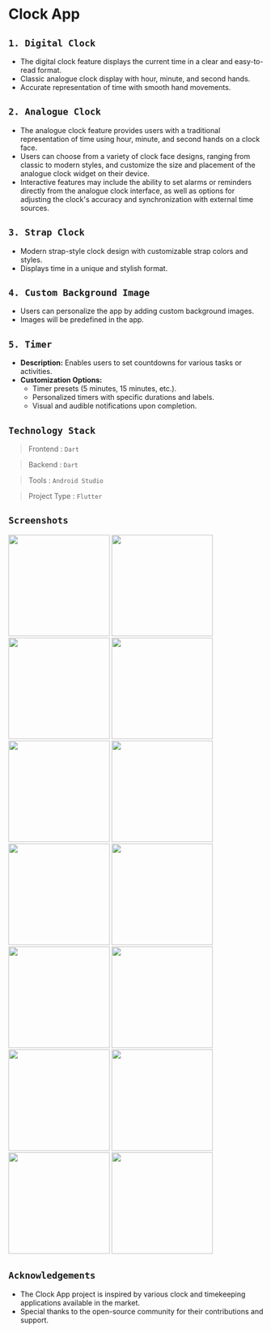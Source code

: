 # Clock App

## `1. Digital Clock`
- The digital clock feature displays the current time in a clear and easy-to-read format. 
- Classic analogue clock display with hour, minute, and second hands.
- Accurate representation of time with smooth hand movements.

## `2. Analogue Clock`
- The analogue clock feature provides users with a traditional representation of time using hour, minute, and second hands on a clock face.
- Users can choose from a variety of clock face designs, ranging from classic to modern styles, and customize the size and placement of the analogue clock widget on their device.
- Interactive features may include the ability to set alarms or reminders directly from the analogue clock interface, as well as options for adjusting the clock's accuracy and synchronization with external time sources.

## `3. Strap Clock`
- Modern strap-style clock design with customizable strap colors and styles.
- Displays time in a unique and stylish format.

## `4. Custom Background Image`
- Users can personalize the app by adding custom background images.
- Images will be predefined in the app.

## `5. Timer`
- **Description:** Enables users to set countdowns for various tasks or activities.
- **Customization Options:**
  - Timer presets (5 minutes, 15 minutes, etc.).
  - Personalized timers with specific durations and labels.
  - Visual and audible notifications upon completion.

## `Technology Stack`

> Frontend     : `Dart`

> Backend      : `Dart`

> Tools        : `Android Studio`

> Project Type : `Flutter`


## `Screenshots`



<img src = "https://github.com/imhadiyal/clock_app/assets/146731392/5519fe5d-cd91-4bff-bc3b-0848f2870713" width = "200">

<img src = "https://github.com/imhadiyal/clock_app/assets/146731392/2e0c8607-bc41-4933-987d-e7ac26636eda" width = "200">

<img src = "https://github.com/imhadiyal/clock_app/assets/146731392/ae5150b0-a2af-42e8-92fc-df72e5bf3ec1" width = "200">

<img src = "https://github.com/imhadiyal/clock_app/assets/146731392/686b3c08-c80f-4158-9364-f885a07bb37a" width = "200">

<img src = "https://github.com/imhadiyal/clock_app/assets/146731392/9cd5e4e6-9ff0-48c8-a509-38160937e603" width = "200">

<img src = "https://github.com/imhadiyal/clock_app/assets/146731392/cbc3b4e2-eb54-4ffd-a25b-b0961525b823" width = "200">

<img src = "https://github.com/imhadiyal/clock_app/assets/146731392/b81fae00-2dda-43d5-8c7d-7f319f606419" width = "200">

<img src = "https://github.com/imhadiyal/clock_app/assets/146731392/38a89471-d6b1-4b2b-87d0-a2eef86d601f" width = "200">

<img src = "https://github.com/imhadiyal/clock_app/assets/146731392/6d272847-b51d-4a70-84fc-3290955dd10b" width = "200">

<img src = "https://github.com/imhadiyal/clock_app/assets/146731392/df9dc752-037f-44f2-bb9a-8c8732f87a18" width = "200">

<img src = "https://github.com/imhadiyal/clock_app/assets/146731392/c1b8496a-c24f-41ef-93b0-23717d5fa12c" width = "200">

<img src = "https://github.com/imhadiyal/clock_app/assets/146731392/b5693b89-75fc-4fa9-a16d-9df54b3a698c" width = "200">

<img src = "https://github.com/imhadiyal/clock_app/assets/146731392/ef8a4fb4-be9d-480d-86ef-7b1b8e9c4760" width = "200">

<img src = "https://github.com/imhadiyal/clock_app/assets/146731392/8b9aef19-d11a-4f44-b777-095dc363936b" width = "200">

## `Acknowledgements`
- The Clock App project is inspired by various clock and timekeeping applications available in the market.
- Special thanks to the open-source community for their contributions and support.










